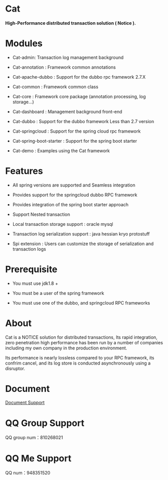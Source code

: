 Cat
================

#### High-Performance distributed transaction solution ( Notice ).


# Modules

  * Cat-admin: Transaction log management background
  
  * Cat-annotation : Framework common annotations
  
  * Cat-apache-dubbo : Support for the dubbo rpc framework 2.7.X

  * Cat-common :  Framework common class
  
  * Cat-core : Framework core package (annotation processing, log storage...)              
  
  * Cat-dashboard : Management background front-end
  
  * Cat-dubbo : Support for the dubbo framework Less than 2.7 version
  
  * Cat-springcloud : Support for the spring cloud rpc framework
  
  * Cat-spring-boot-starter : Support for the spring boot starter
  
  * Cat-demo : Examples using the Cat framework
 
#  Features
   
   *  All spring versions are supported and Seamless integration
   
   *  Provides support for the springcloud dubbo RPC framework
   
   *  Provides integration of the spring boot starter approach
   
   *  Support Nested transaction 
   
   *  Local transaction storage support :  oracle mysql 
   
   *  Transaction log serialization support : java hessian kryo protostuff
   
   *  Spi extension : Users can customize the storage of serialization and transaction logs

# Prerequisite 

  * You must use jdk1.8 +
  
  * You must be a user of the spring framework
  
  * You must use one of the dubbo, and springcloud RPC frameworks 
  
# About 

   Cat is a NOTICE solution for distributed transactions, Its rapid integration, zero penetration high performance has been run by a number of companies including my own company in the production environment.
  
   Its performance is nearly lossless compared to your RPC framework, its confrim cancel, and its log store is conducted asynchronously using a disruptor.
   
   
# Document
[Document Support](http://note.youdao.com/noteshare?id=0a11948424121449a5ec8a6c5e8507d4)

# QQ Group Support
  QQ group num：810268021

# QQ Me Support
  QQ num：948351520
  
 



